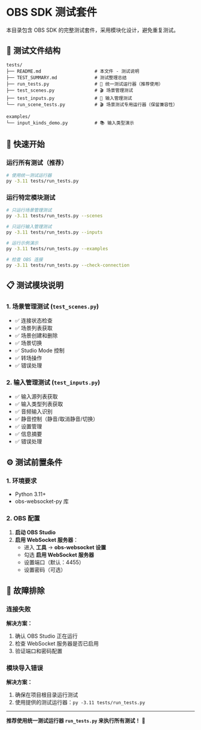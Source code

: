 # OBS SDK 测试套件

本目录包含 OBS SDK 的完整测试套件，采用模块化设计，避免重复测试。

## 📁 测试文件结构

```
tests/
├── README.md                    # 本文件 - 测试说明
├── TEST_SUMMARY.md              # 测试整理总结
├── run_tests.py                 # 🚀 统一测试运行器（推荐使用）
├── test_scenes.py               # 🎬 场景管理测试
├── test_inputs.py               # 🎵 输入管理测试
└── run_scene_tests.py           # 🎬 场景测试专用运行器（保留兼容性）

examples/
└── input_kinds_demo.py          # 📚 输入类型演示
```

## 🚀 快速开始

### 运行所有测试（推荐）
```bash
# 使用统一测试运行器
py -3.11 tests/run_tests.py
```

### 运行特定模块测试
```bash
# 只运行场景管理测试
py -3.11 tests/run_tests.py --scenes

# 只运行输入管理测试
py -3.11 tests/run_tests.py --inputs

# 运行示例演示
py -3.11 tests/run_tests.py --examples

# 检查 OBS 连接
py -3.11 tests/run_tests.py --check-connection
```

## 📋 测试模块说明

### 1. 场景管理测试 (`test_scenes.py`)
- ✅ 连接状态检查
- ✅ 场景列表获取
- ✅ 场景创建和删除
- ✅ 场景切换
- ✅ Studio Mode 控制
- ✅ 转场操作
- ✅ 错误处理

### 2. 输入管理测试 (`test_inputs.py`)
- ✅ 输入源列表获取
- ✅ 输入类型列表获取
- ✅ 音频输入识别
- ✅ 静音控制（静音/取消静音/切换）
- ✅ 设置管理
- ✅ 信息摘要
- ✅ 错误处理

## ⚙️ 测试前置条件

### 1. 环境要求
- Python 3.11+
- obs-websocket-py 库

### 2. OBS 配置
1. **启动 OBS Studio**
2. **启用 WebSocket 服务器**：
   - 进入 **工具** → **obs-websocket 设置**
   - 勾选 **启用 WebSocket 服务器**
   - 设置端口（默认：4455）
   - 设置密码（可选）

## 🔧 故障排除

### 连接失败
**解决方案：**
1. 确认 OBS Studio 正在运行
2. 检查 WebSocket 服务器是否已启用
3. 验证端口和密码配置

### 模块导入错误
**解决方案：**
1. 确保在项目根目录运行测试
2. 使用提供的测试运行器：`py -3.11 tests/run_tests.py`

---

**推荐使用统一测试运行器 `run_tests.py` 来执行所有测试！** 🚀
